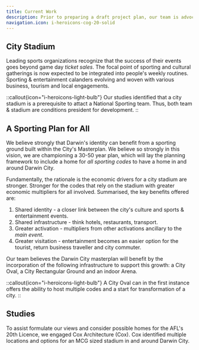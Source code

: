 ```yaml
---
title: Current Work
description: Prior to preparing a draft project plan, our team is advocating for Darwin city's masterplan be more sports forward.
navigation.icon: i-heroicons-cog-20-solid
---
```


## City Stadium

Leading sports organizations recognize that the success of their events goes beyond game day *ticket sales*. The focal point of sporting and cultural gatherings is now expected to be integrated into people's weekly routines.  Sporting & entertainment calanders evolving and woven with various business, tourism and local engagements.


::callout{icon="i-heroicons-light-bulb"}
Our studies identified that a city stadium is a prerequisite to attact a National Sporting team.  Thus, both team & stadium are conditions president for development.
::

## A Sporting Plan for All

We believe strongly that Darwin's identity can benefit from a sporting ground built within the City's Masterplan.  We believe so strongly in this vision, we are championing a 30-50 year plan, which will lay the planning framework to include a home for *all sporting codes* to have a home in and around Darwin City.

Fundamentally, the rationale is the economic drivers for a city stadium are stronger.  Stronger for the codes that rely on the stadium with greater economic multipliers for all involved.  Summarised, the key benefits offered are:

1. Shared identity - a closer link between the city's culture and sports & entertainment events.
2. Shared infrastructure - think hotels, restaurants, transport.
3. Greater activation - multipliers from other activations ancillary to the *main event*.
4. Greater visitation - entertainment becomes an easier option for the tourist, return business traveller and city commuter.

Our team believes the Darwin City masterplan will benefit by the incorporation of the following infrastructure to support this growth: a City Oval, a City Rectangular Ground and an indoor Arena. 

::callout{icon="i-heroicons-light-bulb"}
A City Oval can in the first instance offers the ability to host multiple codes and a start for transformation of a city.
::


## Studies

 To assist formulate our views and consider possible homes for the AFL's 20th Licence, we engaged Cox Architecture (Cox).  Cox identified multiple locations and options for an MCG sized stadium in and around Darwin City.
